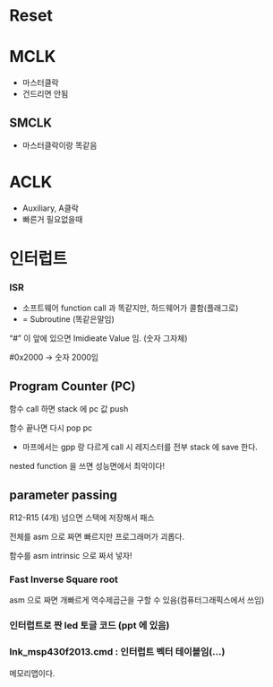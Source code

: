 # Reset

# MCLK

- 마스터클락
- 건드리면 안됨

## SMCLK

- 마스터클락이랑 똑같음

# ACLK

- Auxiliary, A클락
- 빠른거 필요없을때

# 인터럽트

### ISR

- 소프트웨어 function call 과 똑같지만, 하드웨어가 콜함(플래그로)
- = Subroutine (똑같은말임)

“#” 이 앞에 있으면 Imidieate Value 임. (숫자 그자체)

#0x2000 → 숫자 2000임

## Program Counter (PC)

함수 call 하면 stack 에 pc 값 push

함수 끝나면 다시 pop pc

- 마프에서는 gpp 랑 다르게 call 시 레지스터를 전부 stack 에 save 한다.

nested function 을 쓰면 성능면에서 최악이다!

## parameter passing

R12-R15 (4개) 넘으면 스택에 저장해서 패스

전체를 asm 으로 짜면 빠르지만 프로그래머가 괴롭다.

함수를 asm intrinsic 으로 짜서 넣자!

### Fast Inverse Square root

asm 으로 짜면 개빠르게 역수제곱근을 구할 수 있음(컴퓨터그래픽스에서 쓰임)

### 인터럽트로 짠 led 토글 코드 (ppt 에 있음)

### Ink_msp430f2013.cmd : 인터럽트 벡터 테이블임(…)

메모리맵이다.